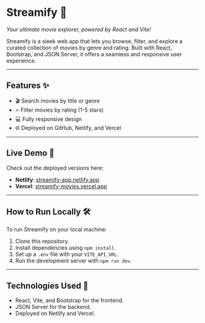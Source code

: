 # Streamify 🎥

*Your ultimate movie explorer, powered by React and Vite!*

Streamify is a sleek web app that lets you browse, filter, and explore a curated collection of movies by genre and rating. Built with React, Bootstrap, and JSON Server, it offers a seamless and responsive user experience.

---

## Features ✨
- 🎬 Search movies by title or genre
- ⭐ Filter movies by rating (1-5 stars)
- 💻 Fully responsive design
- 🌐 Deployed on GitHub, Netlify, and Vercel

---

## Live Demo 🌟
Check out the deployed versions here:
- **Netlify**: [streamify-app.netlify.app](https://streamify-app.netlify.app)
- **Vercel**: [streamify-movies.vercel.app](https://streamify-movies.vercel.app)

---

## How to Run Locally 🛠️
To run Streamify on your local machine:
1. Clone this repository.
2. Install dependencies using `npm install`.
3. Set up a `.env` file with your `VITE_API_URL`.
4. Run the development server with `npm run dev`.

---

## Technologies Used 🚀
- React, Vite, and Bootstrap for the frontend.
- JSON Server for the backend.
- Deployed on Netlify and Vercel.
